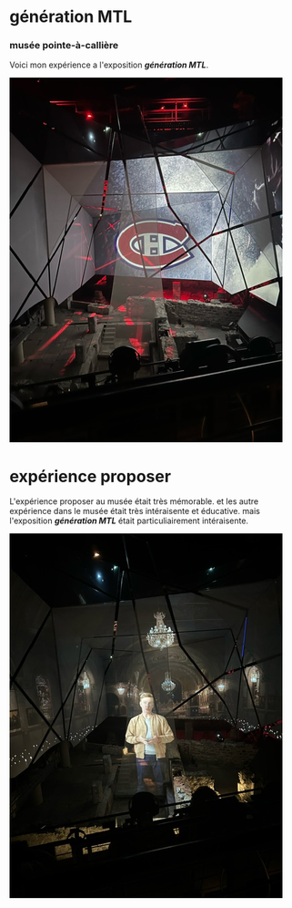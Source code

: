 # génération MTL #
### musée pointe-à-callière ###

Voici mon expérience a l'exposition ***génération MTL***.

<img src="image/canadien_mtl.jpeg">

# expérience proposer #
L'expérience proposer au musée était très mémorable. 
et les autre expérience dans le musée était très intéraisente et éducative.
mais l'exposition ***génération MTL*** était particuliairement intéraisente.

<img src="image/chateau_mtl.jpeg">
<img src="">


